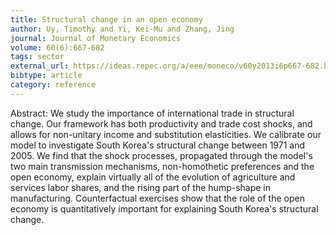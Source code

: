 ```yaml
---
title: Structural change in an open economy
author: Uy, Timothy and Yi, Kei-Mu and Zhang, Jing
journal: Journal of Monetary Economics
volume: 60(6):667-682
tags: sector
external_url: https://ideas.repec.org/a/eee/moneco/v60y2013i6p667-682.html
bibtype: article
category: reference
---
```

Abstract: We study the importance of international trade in structural change. Our framework has both productivity and trade cost shocks, and allows for non-unitary income and substitution elasticities. We calibrate our model to investigate South Korea's structural change between 1971 and 2005. We find that the shock processes, propagated through the model's two main transmission mechanisms, non-homothetic preferences and the open economy, explain virtually all of the evolution of agriculture and services labor shares, and the rising part of the hump-shape in manufacturing. Counterfactual exercises show that the role of the open economy is quantitatively important for explaining South Korea's structural change.
